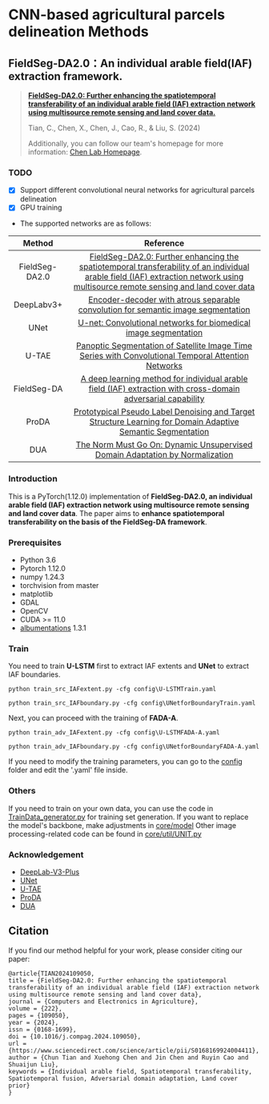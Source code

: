 # CNN-based agricultural parcels delineation Methods

## FieldSeg-DA2.0：An individual arable field(IAF) extraction framework.
> [**FieldSeg-DA2.0: Further enhancing the spatiotemporal transferability of an individual arable field (IAF) extraction network using multisource remote sensing and land cover data.**](https://www.sciencedirect.com/science/article/pii/S0168169924004411)
> 
> Tian, C., Chen, X., Chen, J., Cao, R., & Liu, S. (2024)
> 
> Additionally, you can follow our team's homepage for more information: [Chen Lab Homepage](http://www.chen-lab.club/?p=20770).
### TODO
- [x] Support different convolutional neural networks for agricultural parcels delineation
- [x] GPU training

* The supported networks are as follows:

|Method|Reference|
|:-:|:-:|
|FieldSeg-DA2.0|[FieldSeg-DA2.0: Further enhancing the spatiotemporal transferability of an individual arable field (IAF) extraction network using multisource remote sensing and land cover data](https://www.sciencedirect.com/science/article/abs/pii/S0168169924004411?fr=RR-2&ref=pdf_download&rr=88605234e8708485)|
|DeepLabv3+|[Encoder-decoder with atrous separable convolution for semantic image segmentation](https://arxiv.org/abs/1802.02611)|
|UNet|[U-net: Convolutional networks for biomedical image segmentation](https://link.springer.com/chapter/10.1007/978-3-319-24574-4_28)|
|U-TAE|[Panoptic Segmentation of Satellite Image Time Series with Convolutional Temporal Attention Networks](https://openaccess.thecvf.com/content/ICCV2021/html/Garnot_Panoptic_Segmentation_of_Satellite_Image_Time_Series_With_Convolutional_Temporal_ICCV_2021_paper.html)|
|FieldSeg-DA|[A deep learning method for individual arable field (IAF) extraction with cross-domain adversarial capability](https://www.sciencedirect.com/science/article/pii/S0168169922007815)|
|ProDA|[Prototypical Pseudo Label Denoising and Target Structure Learning for Domain Adaptive Semantic Segmentation](https://arxiv.org/abs/2101.10979)
|DUA|[The Norm Must Go On: Dynamic Unsupervised Domain Adaptation by Normalization](https://ieeexplore.ieee.org/document/9879821)


### Introduction
This is a PyTorch(1.12.0) implementation of **FieldSeg-DA2.0, an individual arable field (IAF) extraction network using multisource remote sensing and land cover data**. The paper aims to **enhance spatiotemporal transferability on the basis of the FieldSeg-DA framework**.


### Prerequisites
- Python 3.6
- Pytorch 1.12.0
- numpy 1.24.3
- torchvision from master
- matplotlib
- GDAL
- OpenCV
- CUDA >= 11.0
- [albumentations](https://pypi.org/project/albumentations/)  1.3.1
### Train
You need to train **U-LSTM** first to extract IAF extents and **UNet** to extract IAF boundaries.
```
python train_src_IAFextent.py -cfg config\U-LSTMTrain.yaml
```
```
python train_src_IAFboundary.py -cfg config\UNetforBoundaryTrain.yaml
```
Next, you can proceed with the training of **FADA-A**.

```
python train_adv_IAFextent.py -cfg config\U-LSTMFADA-A.yaml
```
```
python train_adv_IAFboundary.py -cfg config\UNetforBoundaryFADA-A.yaml
```
If you need to modify the training parameters, you can go to the [config](https://github.com/ChunTianBNU/FieldSeg-DA2.0/tree/master/config) folder and edit the '.yaml' file inside.

### Others
If you need to train on your own data, you can use the code in [TrainData_generator.py](https://github.com/ChunTianBNU/FieldSeg-DA2.0/blob/master/core/util/TrainData_generator.py) for training set generation. 
If you want to replace the model's backbone, make adjustments in [core/model](https://github.com/ChunTianBNU/FieldSeg-DA2.0/tree/master/core/model)
Other image processing-related code can be found in [core/util/UNIT.py](https://github.com/ChunTianBNU/FieldSeg-DA2.0/blob/master/core/util/UNIT.py)

### Acknowledgement
* [DeepLab-V3-Plus](https://github.com/jfzhang95/pytorch-deeplab-xception)
* [UNet](https://github.com/milesial/Pytorch-UNet)
* [U-TAE](https://github.com/VSainteuf/utae-paps)
* [ProDA](https://github.com/microsoft/ProDA?tab=readme-ov-file#paper)
* [DUA](https://github.com/jmiemirza/DUA)

## Citation

If you find our method helpful for your work, please consider citing our paper:

```
@article{TIAN2024109050,
title = {FieldSeg-DA2.0: Further enhancing the spatiotemporal transferability of an individual arable field (IAF) extraction network using multisource remote sensing and land cover data},
journal = {Computers and Electronics in Agriculture},
volume = {222},
pages = {109050},
year = {2024},
issn = {0168-1699},
doi = {10.1016/j.compag.2024.109050},
url = {https://www.sciencedirect.com/science/article/pii/S0168169924004411},
author = {Chun Tian and Xuehong Chen and Jin Chen and Ruyin Cao and Shuaijun Liu},
keywords = {Individual arable field, Spatiotemporal transferability, Spatiotemporal fusion, Adversarial domain adaptation, Land cover prior}
}
```

